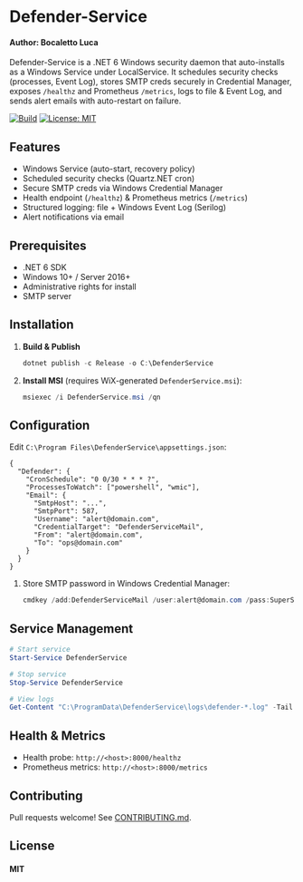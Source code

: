 # Defender-Service
#### Author: Bocaletto Luca

Defender-Service is a .NET 6 Windows security daemon that auto-installs as a Windows Service under LocalService. It schedules security checks (processes, Event Log), stores SMTP creds securely in Credential Manager, exposes `/healthz` and Prometheus `/metrics`, logs to file & Event Log, and sends alert emails with auto-restart on failure.

[![Build](https://github.com/yourorg/defender-service/actions/workflows/ci.yml/badge.svg)](https://github.com/yourorg/defender-service/actions) [![License: MIT](https://img.shields.io/badge/License-MIT-blue.svg)](LICENSE)

## Features

- Windows Service (auto-start, recovery policy)  
- Scheduled security checks (Quartz.NET cron)  
- Secure SMTP creds via Windows Credential Manager  
- Health endpoint (`/healthz`) & Prometheus metrics (`/metrics`)  
- Structured logging: file + Windows Event Log (Serilog)  
- Alert notifications via email  

## Prerequisites

- .NET 6 SDK  
- Windows 10+ / Server 2016+  
- Administrative rights for install  
- SMTP server  

## Installation

1. **Build & Publish**
   ```powershell
   dotnet publish -c Release -o C:\DefenderService
   ```
2. **Install MSI** (requires WiX-generated `DefenderService.msi`):
   ```powershell
   msiexec /i DefenderService.msi /qn
   ```

## Configuration

Edit `C:\Program Files\DefenderService\appsettings.json`:

```jsonc
{
  "Defender": {
    "CronSchedule": "0 0/30 * * * ?",
    "ProcessesToWatch": ["powershell", "wmic"],
    "Email": {
      "SmtpHost": "...",
      "SmtpPort": 587,
      "Username": "alert@domain.com",
      "CredentialTarget": "DefenderServiceMail",
      "From": "alert@domain.com",
      "To": "ops@domain.com"
    }
  }
}
```

1. Store SMTP password in Windows Credential Manager:
   ```powershell
   cmdkey /add:DefenderServiceMail /user:alert@domain.com /pass:SuperSecret
   ```

## Service Management

```powershell
# Start service
Start-Service DefenderService

# Stop service
Stop-Service DefenderService

# View logs
Get-Content "C:\ProgramData\DefenderService\logs\defender-*.log" -Tail 50
```

## Health & Metrics

- Health probe: `http://<host>:8000/healthz`  
- Prometheus metrics: `http://<host>:8000/metrics`  

## Contributing

Pull requests welcome! See [CONTRIBUTING.md](CONTRIBUTING.md).

## License
#### MIT
